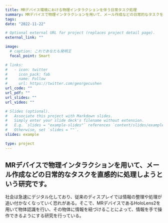 ```yaml
---
title: MRデバイス環境における物理インタラクションを伴う日常タスク処理
summary: MRデバイスで物理インタラクションを用いて、メール作成などの日常的なタスクを直感的に処理しようという研究です。
tags: 
date: "2022-11-22"

# Optional external URL for project (replaces project detail page).
external_link: ""

image:
  # caption: これであなたも発明王
  focal_point: Smart

# links:
#   - icon: twitter
#     icon_pack: fab
#     name: Follow
#     url: https://twitter.com/georgecushen
url_code: ""
url_pdf: ""
url_slides: ""
url_video: ""

# Slides (optional).
#   Associate this project with Markdown slides.
#   Simply enter your slide deck's filename without extension.
#   E.g. `slides = "example-slides"` references `content/slides/example-slides.md`.
#   Otherwise, set `slides = ""`.
slides: example

type: project
---
```

## MRデバイスで物理インタラクションを用いて、メール作成などの日常的なタスクを直感的に処理しようという研究です。

社会は急速にデジタル化しており、従来のディスプレイでは情報の整理や処理が追い付かなくなっていく恐れがある。そこで、MRデバイスであるHoloLens2を用いて物体認識を行い、その物体に情報を紐づけることによって、情報を手で操作できるようにする研究を行っている。